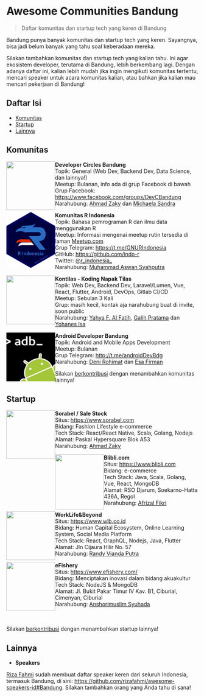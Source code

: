 # Awesome Communities Bandung

> Daftar komunitas dan startup tech yang keren di Bandung

Bandung punya banyak komunitas dan startup tech yang keren. Sayangnya, bisa jadi belum banyak yang tahu soal keberadaan mereka.

Silakan tambahkan komunitas dan startup tech yang kalian tahu. Ini agar ekosistem developer, terutama di Bandung, lebih berkembang lagi. Dengan adanya daftar ini, kalian lebih mudah jika ingin mengikuti komunitas tertentu, mencari speaker untuk acara komunitas kalian, atau bahkan jika kalian mau mencari pekerjaan di Bandung!

## Daftar Isi

- [Komunitas](#komunitas)
- [Startup](#startup)
- [Lainnya](#lainnya)

## Komunitas

<img src="https://user-images.githubusercontent.com/5902356/66689840-e7e10e80-ecb6-11e9-89dc-2a00b0c2e823.png" height="128px" width="128px" align="left" alt="" />

**Developer Circles Bandung**\
Topik: General (Web Dev, Backend Dev, Data Science, dan lainnya!) \
Meetup: Bulanan, info ada di grup Facebook di bawah \
Grup Facebook: https://www.facebook.com/groups/DevCBandung \
Narahubung: [Ahmad Zaky](https://www.facebook.com/azaky003) dan [Michaela Sandra](https://www.facebook.com/michaela.sandra.18) 

<img src="https://raw.githubusercontent.com/indo-r/logo/master/r-indonesia.png" width="128px" align="left" alt="" />

**Komunitas R Indonesia**\
Topik: Bahasa pemrograman R dan ilmu data menggunakan R \
Meetup: Informasi mengenai meetup rutin tersedia di laman [Meetup.com](https://www.meetup.com/r-indonesia/) \
Grup Telegram: https://t.me/GNURIndonesia \
GitHub: https://github.com/indo-r \
Twitter: [@r_indonesia_](https://twitter.com/r_indonesia_) \
Narahubung: [Muhammad Aswan Syahputra](https://t.me/aswansyahputra)

<img src="https://i.imgur.com/fk9IGi8.jpg" height="128px" width="128px" align="left" alt="" />

**Kontilas - Koding Napak Tilas**\
Topik: Web Dev, Backend Dev, Laravel/Lumen, Vue, React, Flutter, Android, DevOps, Gitlab CI/CD \
Meetup: Sebulan 3 Kali\
Grup: masih kecil, kontak aja narahubung buat di invite, soon public \
Narahubung: [Yahya F. Al Fatih](https://www.facebook.com/yahya.kimochi), [Galih Pratama](https://www.facebook.com/pratamagalih) dan [Yohanes Isa](https://www.facebook.com/yohanesisa)<br>

<img src="https://raw.githubusercontent.com/AndroidDeveloperBandung/meetup-cantik/master/adb_logo.jpeg" height="128px" width="128px" align="left" alt="" />

**Android Developer Bandung**\
Topik: Android and Mobile Apps Development \
Meetup: Bulanan \
Grup Telegram: http://t.me/androidDevBdg \
Narahubung: [Deni Rohimat](https://www.facebook.com/derohimat) dan [Esa Firman](https://www.facebook.com/esafirm)

Silakan [berkontribusi](CONTRIBUTING.md) dengan menambahkan komunitas lainnya!

## Startup

<img src="https://user-images.githubusercontent.com/5902356/66690258-18c24300-ecb9-11e9-825b-c5b7de675ceb.png" height="128px" width="128px" align="left" alt="" />

**Sorabel / Sale Stock**\
Situs: https://www.sorabel.com \
Bidang: Fashion Lifestyle e-commerce \
Tech Stack: React/React Native, Scala, Golang, Nodejs \
Alamat: Paskal Hypersquare Blok A53 \
Narahubung: [Ahmad Zaky](https://www.facebook.com/azaky003)

<img src="https://user-images.githubusercontent.com/9217338/66700434-51decf80-ed1a-11e9-9882-fbd576f640d2.png" height="145px" width="128px" align="left" alt="" />

**Blibli.com**\
Situs: https://www.blibli.com \
Bidang: e-commerce \
Tech Stack: Java, Scala, Golang, Vue, React, MongoDB \
Alamat: RSO Djarum, Soekarno-Hatta 436A, Regol \
Narahubung: [Afrizal Fikri](https://www.facebook.com/icalFikr)

<img src="https://avatars0.githubusercontent.com/u/47621574?s=200&v=4" height="128px" width="128px" align="left" alt="" />

**WorkLife&Beyond**\
Situs: https://www.wlb.co.id \
Bidang: Human Capital Ecosystem, Online Learning System, Social Media Platform \
Tech Stack: React, GraphQL, Nodejs, Java, Flutter \
Alamat: Jln Cijaura Hilir No. 57 \
Narahubung: [Randy Vianda Putra](https://www.facebook.com/aweutist)

<img src="https://i.imgur.com/j1XAwoy.png" height="128px" width="128px" align="left" alt="" />

**eFishery** \
Situs: https://www.efishery.com/ \
Bidang:  Menciptakan inovasi dalam bidang akuakultur \
Tech Stack: NodeJS & MongoDB \
Alamat: Jl. Bukit Pakar Timur IV Kav. B1, Ciburial, Cimenyan, Ciburial \
Narahubung: [Anshorimuslim Syuhada](https://twitter.com/ans4175)

<br><br>
Silakan [berkontribusi](CONTRIBUTING.md) dengan menambahkan startup lainnya!




## Lainnya

- **Speakers**

[Riza Fahmi](https://github.com/rizafahmi) sudah membuat daftar speaker keren dari seluruh Indonesia, termasuk Bandung, di sini: https://github.com/rizafahmi/awesome-speakers-id#Bandung. Silakan tambahkan orang yang Anda tahu di sana!
